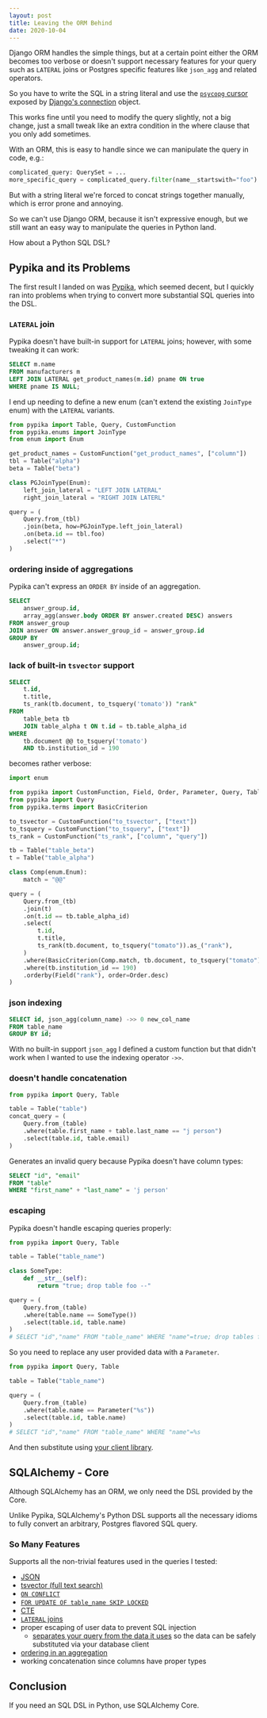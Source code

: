 ```yaml
---
layout: post
title: Leaving the ORM Behind
date: 2020-10-04
---
```


Django ORM handles the simple things, but at a certain point either the ORM
becomes too verbose or doesn't support necessary features for your query such
as `LATERAL` joins or Postgres specific features like `json_agg` and
related operators.

So you have to write the SQL in a string literal and use the [`psycopg`
cursor](https://www.psycopg.org/docs/cursor.html) exposed by [Django's
connection](https://docs.djangoproject.com/en/3.1/topics/db/sql/#executing-custom-sql-directly)
object.

This works fine until you need to modify the query slightly, not a big
change, just a small tweak like an extra condition in the where clause that
you only add sometimes.

With an ORM, this is easy to handle since we can manipulate the query in
code, e.g.:

```python
complicated_query: QuerySet = ...
more_specific_query = complicated_query.filter(name__startswith="foo")
```

But with a string literal we're forced to concat strings together manually,
which is error prone and annoying.

So we can't use Django ORM, because it isn't expressive enough, but we still
want an easy way to manipulate the queries in Python land.

How about a Python SQL DSL?

## Pypika and its Problems

The first result I landed on was [Pypika](https://pypika.readthedocs.io/),
which seemed decent, but I quickly ran into problems when trying to convert
more substantial SQL queries into the DSL.

### `LATERAL` join

Pypika doesn't have built-in support for `LATERAL` joins; however, with some
tweaking it can work:

```sql
SELECT m.name
FROM manufacturers m
LEFT JOIN LATERAL get_product_names(m.id) pname ON true
WHERE pname IS NULL;
```

I end up needing to define a new enum (can't extend the existing
`JoinType` enum) with the `LATERAL` variants.

```python
from pypika import Table, Query, CustomFunction
from pypika.enums import JoinType
from enum import Enum

get_product_names = CustomFunction("get_product_names", ["column"])
tbl = Table("alpha")
beta = Table("beta")

class PGJoinType(Enum):
    left_join_lateral = "LEFT JOIN LATERAL"
    right_join_lateral = "RIGHT JOIN LATERL"

query = (
    Query.from_(tbl)
    .join(beta, how=PGJoinType.left_join_lateral)
    .on(beta.id == tbl.foo)
    .select("*")
)
```

### ordering inside of aggregations

Pypika can't express an `ORDER BY` inside of an aggregation.

```sql
SELECT
    answer_group.id,
    array_agg(answer.body ORDER BY answer.created DESC) answers
FROM answer_group
JOIN answer ON answer.answer_group_id = answer_group.id
GROUP BY
    answer_group.id;
```

### lack of built-in `tsvector` support

```sql
SELECT
    t.id,
    t.title,
    ts_rank(tb.document, to_tsquery('tomato')) "rank"
FROM
    table_beta tb
    JOIN table_alpha t ON t.id = tb.table_alpha_id
WHERE
    tb.document @@ to_tsquery('tomato')
    AND tb.institution_id = 190
```

becomes rather verbose:

```python
import enum

from pypika import CustomFunction, Field, Order, Parameter, Query, Table
from pypika import Query
from pypika.terms import BasicCriterion

to_tsvector = CustomFunction("to_tsvector", ["text"])
to_tsquery = CustomFunction("to_tsquery", ["text"])
ts_rank = CustomFunction("ts_rank", ["column", "query"])

tb = Table("table_beta")
t = Table("table_alpha")

class Comp(enum.Enum):
    match = "@@"

query = (
    Query.from_(tb)
    .join(t)
    .on(t.id == tb.table_alpha_id)
    .select(
        t.id,
        t.title,
        ts_rank(tb.document, to_tsquery("tomato")).as_("rank"),
    )
    .where(BasicCriterion(Comp.match, tb.document, to_tsquery("tomato")))
    .where(tb.institution_id == 190)
    .orderby(Field("rank"), order=Order.desc)
)
```

### json indexing

```sql
SELECT id, json_agg(column_name) ->> 0 new_col_name
FROM table_name
GROUP BY id;
```

With no built-in support `json_agg` I defined a custom function but that
didn't work when I wanted to use the indexing operator `->>`.

### doesn't handle concatenation

```python
from pypika import Query, Table

table = Table("table")
concat_query = (
    Query.from_(table)
    .where(table.first_name + table.last_name == "j person")
    .select(table.id, table.email)
)
```

Generates an invalid query because Pypika doesn't have column types:

```sql
SELECT "id", "email"
FROM "table"
WHERE "first_name" + "last_name" = 'j person'
```

### escaping

Pypika doesn't handle escaping queries properly:

```python
from pypika import Query, Table

table = Table("table_name")

class SomeType:
    def __str__(self):
        return "true; drop table foo --"

query = (
    Query.from_(table)
    .where(table.name == SomeType())
    .select(table.id, table.name)
)
# SELECT "id","name" FROM "table_name" WHERE "name"=true; drop tables foo --
```

So you need to replace any user provided data with a `Parameter`.

```python
from pypika import Query, Table

table = Table("table_name")

query = (
    Query.from_(table)
    .where(table.name == Parameter("%s"))
    .select(table.id, table.name)
)
# SELECT "id","name" FROM "table_name" WHERE "name"=%s
```

And then substitute using [your client library](https://www.psycopg.org/docs/usage.html#passing-parameters-to-sql-queries).

## SQLAlchemy - Core

Although SQLAlchemy has an ORM, we only need the DSL provided by the Core.

Unlike Pypika, SQLAlchemy's Python DSL supports all the necessary idioms to
fully convert an arbitrary, Postgres flavored SQL query.

### So Many Features

Supports all the non-trivial features used in the queries I tested:

- [JSON](https://docs.sqlalchemy.org/en/13/dialects/postgresql.html#sqlalchemy.dialects.postgresql.JSON)
- [tsvector (full text search)](https://docs.sqlalchemy.org/en/13/dialects/postgresql.html#full-text-search)
- [`ON CONFLICT`](https://docs.sqlalchemy.org/en/13/dialects/postgresql.html#insert-on-conflict-upsert)
- [`FOR UPDATE OF table_name SKIP LOCKED`](https://docs.sqlalchemy.org/en/13/core/selectable.html#sqlalchemy.sql.expression.Select.with_for_update)
- [CTE](https://docs.sqlalchemy.org/en/13/core/tutorial.html#common-table-expressions-cte)
- [`LATERAL` joins](https://docs.sqlalchemy.org/en/13/core/tutorial.html#lateral-selects)
- proper escaping of user data to prevent SQL injection
  - [separates your query from the data it uses](https://docs.sqlalchemy.org/en/13/core/tutorial.html#insert-expressions) so the data can be safely substituted via your database client
- [ordering in an aggregation](https://docs.sqlalchemy.org/en/13/dialects/postgresql.html#sqlalchemy.dialects.postgresql.aggregate_order_by)
- working concatenation since columns have proper types

## Conclusion

If you need an SQL DSL in Python, use SQLAlchemy Core.
